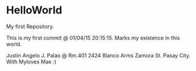 HelloWorld
==========

My first Repository.

This is my first commit @ 01/04/15 20:15:15.
Marks my existence in this world.

Justin Angelo J. Palao @ Rm.401 2424 Blanco Arms Zamora St. Pasay City.
With Myloves Mae :)
